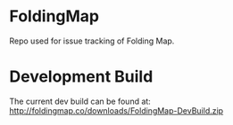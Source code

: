 FoldingMap
==========
Repo used for issue tracking of Folding Map.

# Development Build 
  
  The current dev build can be found at: 
  http://foldingmap.co/downloads/FoldingMap-DevBuild.zip
